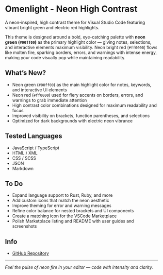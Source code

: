 # Omenlight - Neon High Contrast  
A neon-inspired, high contrast theme for Visual Studio Code featuring vibrant bright green and electric red highlights.

This theme is designed around a bold, eye-catching palette with **neon green (`#00ff00`)** as the primary highlight color — giving notes, selections, and interactive elements maximum visibility. Neon bright red (`#ff0000`) flows like molten fire, sparking borders, errors, and warnings with intense energy, making your code visually pop while maintaining readability.

<!-- -![screenshot](https://raw.githubusercontent.com/yourusername/omenlight-theme/main/images/screenshot.png) -->

## What’s New?  
- Neon green (`#00ff00`) as the main highlight color for notes, keywords, and interactive UI elements  
- Neon red (`#ff0000`) used for fiery accents on borders, errors, and warnings to grab immediate attention  
- High contrast color combinations designed for maximum readability and focus  
- Improved visibility on brackets, function parentheses, and selections  
- Optimized for dark backgrounds with electric neon vibrance  

## Tested Languages  
- JavaScript / TypeScript  
- HTML / XML  
- CSS / SCSS  
- JSON  
- Markdown  

## To Do  
- Expand language support to Rust, Ruby, and more  
- Add custom icons that match the neon aesthetic  
- Improve theming for error and warning messages  
- Refine color balance for nested brackets and UI components  
- Create a matching icon for the VSCode Marketplace  
- Polish Marketplace listing and README with user guides and screenshots  

 ## Info  
- [GitHub Repository](https://github.com/bbelbuken/omenlight-theme-pack)  
<!--  - [Visual Studio Marketplace](https://marketplace.visualstudio.com/items?itemName=yourusername.omenlight)   -->

---

*Feel the pulse of neon fire in your editor — code with intensity and clarity.*  
